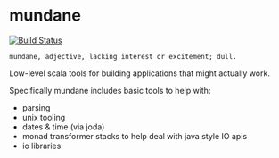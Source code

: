 mundane
=======

[![Build Status](https://travis-ci.org/ambiata/mundane.png)](https://travis-ci.org/ambiata/mundane)

```
mundane, adjective, lacking interest or excitement; dull.
```

Low-level scala tools for building applications that might actually work.

Specifically mundane includes basic tools to help with:
 - parsing
 - unix tooling
 - dates & time (via joda)
 - monad transformer stacks to help deal with java style IO apis
 - io libraries
 

